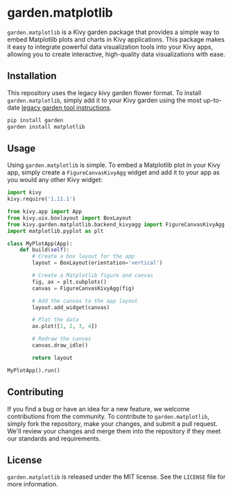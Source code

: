 # garden.matplotlib

`garden.matplotlib` is a Kivy garden package that provides a simple way to embed Matplotlib plots and charts in Kivy applications. This package makes it easy to integrate powerful data visualization tools into your Kivy apps, allowing you to create interactive, high-quality data visualizations with ease.

## Installation

This repository uses the legacy kivy garden flower format. To install `garden.matplotlib`, simply add it to your Kivy garden using the most up-to-date [legacy garden tool instructions](https://kivy.org/doc/stable/api-kivy.garden.html#legacy-garden-tool-instructions).

```cmd
pip install garden
garden install matplotlib
```

## Usage

Using `garden.matplotlib` is simple. To embed a Matplotlib plot in your Kivy app, simply create a `FigureCanvasKivyAgg` widget and add it to your app as you would any other Kivy widget:

```python
import kivy
kivy.require('1.11.1')

from kivy.app import App
from kivy.uix.boxlayout import BoxLayout
from kivy.garden.matplotlib.backend_kivyagg import FigureCanvasKivyAgg
import matplotlib.pyplot as plt

class MyPlotApp(App):
    def build(self):
        # Create a box layout for the app
        layout = BoxLayout(orientation='vertical')

        # Create a Matplotlib figure and canvas
        fig, ax = plt.subplots()
        canvas = FigureCanvasKivyAgg(fig)

        # Add the canvas to the app layout
        layout.add_widget(canvas)

        # Plot the data
        ax.plot([1, 2, 3, 4])

        # Redraw the canvas
        canvas.draw_idle()

        return layout

MyPlotApp().run()
```

## Contributing

If you find a bug or have an idea for a new feature, we welcome contributions from the community. To contribute to `garden.matplotlib`, simply fork the repository, make your changes, and submit a pull request. We'll review your changes and merge them into the repository if they meet our standards and requirements.

## License

`garden.matplotlib` is released under the MIT license. See the `LICENSE` file for more information.
